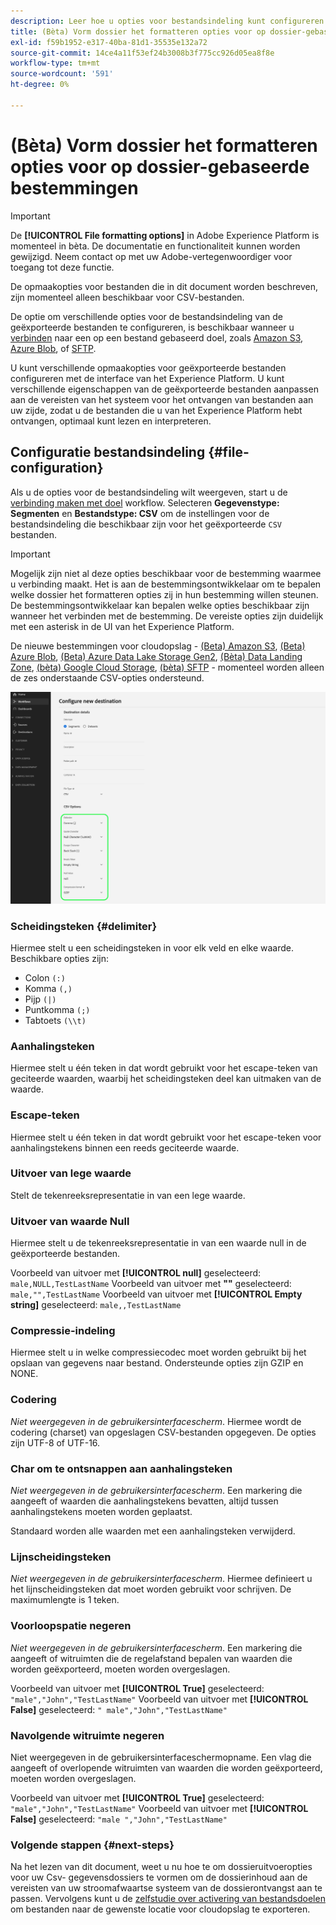 ```yaml
---
description: Leer hoe u opties voor bestandsindeling kunt configureren wanneer u gegevens activeert naar bestandsbestemmingen
title: (Bèta) Vorm dossier het formatteren opties voor op dossier-gebaseerde bestemmingen
exl-id: f59b1952-e317-40ba-81d1-35535e132a72
source-git-commit: 14ce4a11f53ef24b3008b3f775cc926d05ea8f8e
workflow-type: tm+mt
source-wordcount: '591'
ht-degree: 0%

---
```


# (Bèta) Vorm dossier het formatteren opties voor op dossier-gebaseerde bestemmingen

>[!IMPORTANT]
>
>De **[!UICONTROL File formatting options]** in Adobe Experience Platform is momenteel in bèta. De documentatie en functionaliteit kunnen worden gewijzigd.
>Neem contact op met uw Adobe-vertegenwoordiger voor toegang tot deze functie.
> 
>De opmaakopties voor bestanden die in dit document worden beschreven, zijn momenteel alleen beschikbaar voor CSV-bestanden.

De optie om verschillende opties voor de bestandsindeling van de geëxporteerde bestanden te configureren, is beschikbaar wanneer u [verbinden](/help/destinations/ui/connect-destination.md) naar een op een bestand gebaseerd doel, zoals [Amazon S3](/help/destinations/catalog/cloud-storage/amazon-s3.md#connect), [Azure Blob](/help/destinations/catalog/cloud-storage/azure-blob.md#connect), of [SFTP](/help/destinations/catalog/cloud-storage/sftp.md#connect).

U kunt verschillende opmaakopties voor geëxporteerde bestanden configureren met de interface van het Experience Platform. U kunt verschillende eigenschappen van de geëxporteerde bestanden aanpassen aan de vereisten van het systeem voor het ontvangen van bestanden aan uw zijde, zodat u de bestanden die u van het Experience Platform hebt ontvangen, optimaal kunt lezen en interpreteren.

<!--
* To configure file formatting options for exported files by using the Experience Platform UI, read this document.
* To configure file formatting options for exported files by using the Experience Platform Flow Service API, read [Flow Service API - Destinations](https://developer.adobe.com/experience-platform-apis/references/destinations/).
-->

## Configuratie bestandsindeling {#file-configuration}

Als u de opties voor de bestandsindeling wilt weergeven, start u de [verbinding maken met doel](/help/destinations/ui/connect-destination.md) workflow. Selecteren **Gegevenstype: Segmenten** en **Bestandstype: CSV** om de instellingen voor de bestandsindeling die beschikbaar zijn voor het geëxporteerde `CSV` bestanden.

>[!IMPORTANT]
>
>Mogelijk zijn niet al deze opties beschikbaar voor de bestemming waarmee u verbinding maakt. Het is aan de bestemmingsontwikkelaar om te bepalen welke dossier het formatteren opties zij in hun bestemming willen steunen. De bestemmingsontwikkelaar kan bepalen welke opties beschikbaar zijn wanneer het verbinden met de bestemming. De vereiste opties zijn duidelijk met een asterisk in de UI van het Experience Platform.
> 
>De nieuwe bestemmingen voor cloudopslag - [(Beta) Amazon S3](/help/destinations/catalog/cloud-storage/amazon-s3.md), [(Beta) Azure Blob](/help/destinations/catalog/cloud-storage/azure-blob.md), [(Beta) Azure Data Lake Storage Gen2](/help/destinations/catalog/cloud-storage/adls-gen2.md), [(Bèta) Data Landing Zone](/help/destinations/catalog/cloud-storage/data-landing-zone.md), [(bèta) Google Cloud Storage](/help/destinations/catalog/cloud-storage/google-cloud-storage.md), [(bèta) SFTP](/help/destinations/catalog/cloud-storage/sftp.md) - momenteel worden alleen de zes onderstaande CSV-opties ondersteund.

![Afbeelding met enkele beschikbare opties voor bestandsindeling.](/help/destinations/assets/ui/batch-destinations-file-formatting-options/file-formatting-options.png)

### Scheidingsteken {#delimiter}

Hiermee stelt u een scheidingsteken in voor elk veld en elke waarde. Beschikbare opties zijn:

* Colon `(:)`
* Komma `(,)`
* Pijp `(|)`
* Puntkomma `(;)`
* Tabtoets `(\\t)`

### Aanhalingsteken

Hiermee stelt u één teken in dat wordt gebruikt voor het escape-teken van geciteerde waarden, waarbij het scheidingsteken deel kan uitmaken van de waarde.

### Escape-teken

Hiermee stelt u één teken in dat wordt gebruikt voor het escape-teken voor aanhalingstekens binnen een reeds geciteerde waarde.

### Uitvoer van lege waarde

Stelt de tekenreeksrepresentatie in van een lege waarde.

### Uitvoer van waarde Null

Hiermee stelt u de tekenreeksrepresentatie in van een waarde null in de geëxporteerde bestanden.

Voorbeeld van uitvoer met **[!UICONTROL null]** geselecteerd: `male,NULL,TestLastName`
Voorbeeld van uitvoer met **&quot;&quot;** geselecteerd: `male,"",TestLastName`
Voorbeeld van uitvoer met **[!UICONTROL Empty string]** geselecteerd: `male,,TestLastName`

### Compressie-indeling

Hiermee stelt u in welke compressiecodec moet worden gebruikt bij het opslaan van gegevens naar bestand. Ondersteunde opties zijn GZIP en NONE.

### Codering

*Niet weergegeven in de gebruikersinterfacescherm*. Hiermee wordt de codering (charset) van opgeslagen CSV-bestanden opgegeven. De opties zijn UTF-8 of UTF-16.

### Char om te ontsnappen aan aanhalingsteken

*Niet weergegeven in de gebruikersinterfacescherm*. Een markering die aangeeft of waarden die aanhalingstekens bevatten, altijd tussen aanhalingstekens moeten worden geplaatst.

Standaard worden alle waarden met een aanhalingsteken verwijderd.

### Lijnscheidingsteken

*Niet weergegeven in de gebruikersinterfacescherm*. Hiermee definieert u het lijnscheidingsteken dat moet worden gebruikt voor schrijven. De maximumlengte is 1 teken.

### Voorloopspatie negeren

*Niet weergegeven in de gebruikersinterfacescherm*. Een markering die aangeeft of witruimten die de regelafstand bepalen van waarden die worden geëxporteerd, moeten worden overgeslagen.

Voorbeeld van uitvoer met **[!UICONTROL True]** geselecteerd: `"male","John","TestLastName"`
Voorbeeld van uitvoer met **[!UICONTROL False]** geselecteerd: `" male","John","TestLastName"`

### Navolgende witruimte negeren

Niet weergegeven in de gebruikersinterfaceschermopname. Een vlag die aangeeft of overlopende witruimten van waarden die worden geëxporteerd, moeten worden overgeslagen.

Voorbeeld van uitvoer met **[!UICONTROL True]** geselecteerd: `"male","John","TestLastName"`
Voorbeeld van uitvoer met **[!UICONTROL False]** geselecteerd: `"male ","John","TestLastName"`

### Volgende stappen {#next-steps}

Na het lezen van dit document, weet u nu hoe te om dossieruitvoeropties voor uw Csv- gegevensdossiers te vormen om de dossierinhoud aan de vereisten van uw stroomafwaartse systeem van de dossierontvangst aan te passen. Vervolgens kunt u de [zelfstudie over activering van bestandsdoelen](/help/destinations/ui/activate-batch-profile-destinations.md) om bestanden naar de gewenste locatie voor cloudopslag te exporteren.
